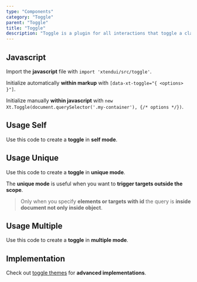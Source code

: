 ```yaml
---
type: "Components"
category: "Toggle"
parent: "Toggle"
title: "Toggle"
description: "Toggle is a plugin for all interactions that toggle a class and respond to it."
---
```


## Javascript

Import the **javascript** file with `import 'xtendui/src/toggle'`.

Initialize automatically **within markup** with `[data-xt-toggle="{ <options> }"]`.

Initialize manually **within javascript** with `new Xt.Toggle(document.querySelector('.my-container'), {/* options */})`.

## Usage Self

Use this code to create a **toggle** in **self mode**.

<demo>
  <demoinline src="demos/components/toggle/usage-self">
  </demoinline>
</demo>

## Usage Unique

Use this code to create a **toggle** in **unique mode**.

The **unique mode** is useful when you want to **trigger targets outside the scope**.

> Only when you specify **elements or targets with id** the query is **inside document not only inside object**.

<demo>
  <demoinline src="demos/components/toggle/usage-unique">
  </demoinline>
</demo>

## Usage Multiple

Use this code to create a **toggle** in **multiple mode**.

<demo>
  <demoinline src="demos/components/toggle/usage-multiple">
  </demoinline>
</demo>

## Implementation

Check out [toggle themes](/themes/toggle) for **advanced implementations**.

<demo>
  <div class="gatsby_demo_item" data-iframe="demos/themes/navigation/multilevel-v1">
  </div>
  <div class="gatsby_demo_item" data-iframe="demos/themes/gallery/products-gallery-v1">
  </div>
  <div class="gatsby_demo_item" data-iframe="demos/themes/implementation/toggle-implementation-v1">
  </div>
</demo>
